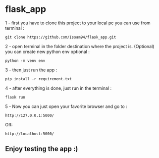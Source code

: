 # flask_app

1 - first you have to clone this project to your local pc you can use from terminal :
```
git clone https://github.com/Issam94/flask_app.git
```
2 - open terminal in the folder destination where the project is.
(Optional) you can create new python env optional :
```
python -m venv env
```
3 - then just run the app :
```
pip install -r requirement.txt
```
4 - after everything is done, just run in the terminal :
```
flask run
```
5 - Now you can just open your favorite browser and go to :
```
http://127.0.0.1:5000/
```
OR:
```
http://localhost:5000/
```

## Enjoy testing the app :)
